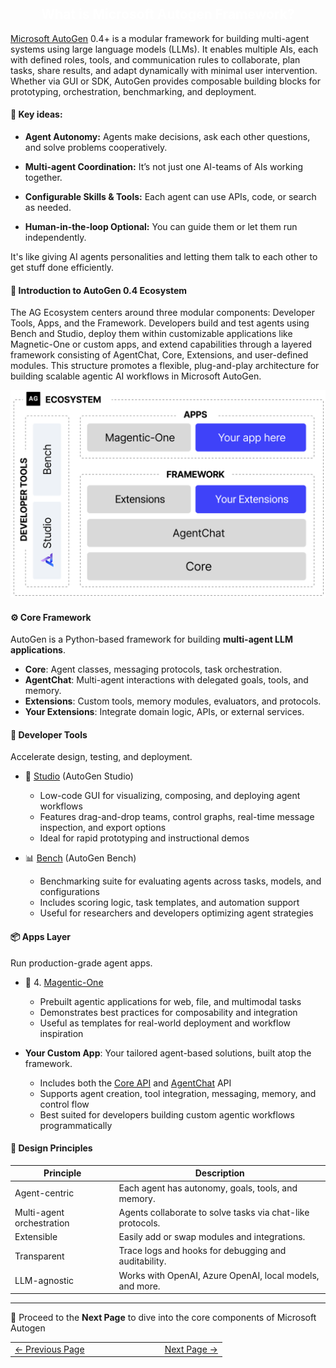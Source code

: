 <h2 style="color:white; text-align:center;">
What is Microsoft Autogen Framework?
</h2>
<a href="https://microsoft.github.io/autogen/stable/" target="_blank">Microsoft AutoGen</a> 0.4+ is a modular framework for building multi-agent systems using large language models (LLMs). It enables multiple AIs, each with defined roles, tools, and communication rules to collaborate, plan tasks, share results, and adapt dynamically with minimal user intervention. Whether via GUI or SDK, AutoGen provides composable building blocks for prototyping, orchestration, benchmarking, and deployment.

#### 🔧 Key ideas:

- **Agent Autonomy:** Agents make decisions, ask each other questions, and solve problems cooperatively.

- **Multi-agent Coordination:** It’s not just one AI-teams of AIs working together.

- **Configurable Skills & Tools:** Each agent can use APIs, code, or search as needed.

- **Human-in-the-loop Optional:** You can guide them or let them run independently.

It's like giving AI agents personalities and letting them talk to each other to get stuff done efficiently.

#### 🧠 Introduction to AutoGen 0.4 Ecosystem
The AG Ecosystem centers around three modular components: Developer Tools, Apps, and the Framework. Developers build and test agents using Bench and Studio, deploy them within customizable applications like Magnetic-One or custom apps, and extend capabilities through a layered framework consisting of AgentChat, Core, Extensions, and user-defined modules. This structure promotes a flexible, plug-and-play architecture for building scalable agentic AI workflows in Microsoft AutoGen.

![](https://github.com/jeandjoseph/workshop/blob/main/AgentcisAI/ms-autogen/intro-to-ms-autogen/docs/images/AutoGeArchitecture.png)


#### ⚙️ Core Framework
AutoGen is a Python-based framework for building **multi-agent LLM applications**.

- **Core**: Agent classes, messaging protocols, task orchestration.
- **AgentChat**: Multi-agent interactions with delegated goals, tools, and memory.
- **Extensions**: Custom tools, memory modules, evaluators, and protocols.
- **Your Extensions**: Integrate domain logic, APIs, or external services.

#### 🧠 Developer Tools
Accelerate design, testing, and deployment.

- 🧪 [Studio](https://microsoft.github.io/autogen/stable/user-guide/autogenstudio-user-guide/index.html) (AutoGen Studio)
  - Low-code GUI for visualizing, composing, and deploying agent workflows
  - Features drag-and-drop teams, control graphs, real-time message inspection, and export options
  - Ideal for rapid prototyping and instructional demos


- 📊 [Bench](https://microsoft.github.io/autogen/0.2/blog/2024/01/25/AutoGenBench/) (AutoGen Bench)
  - Benchmarking suite for evaluating agents across tasks, models, and configurations
  - Includes scoring logic, task templates, and automation support
  - Useful for researchers and developers optimizing agent strategies


#### 📦 Apps Layer
Run production-grade agent apps.

- 🧭 4. [Magentic-One](https://microsoft.github.io/autogen/stable/user-guide/agentchat-user-guide/magentic-one.html#)
  - Prebuilt agentic applications for web, file, and multimodal tasks
  - Demonstrates best practices for composability and integration
  - Useful as templates for real-world deployment and workflow inspiration

- **Your Custom App**: Your tailored agent-based solutions, built atop the framework.
  - Includes both the [Core API](https://microsoft.github.io/autogen/stable/user-guide/core-user-guide/index.html) and [AgentChat](https://microsoft.github.io/autogen/stable/user-guide/agentchat-user-guide/index.html) API
  - Supports agent creation, tool integration, messaging, memory, and control flow
  - Best suited for developers building custom agentic workflows programmatically

#### 🧩 Design Principles

| Principle               | Description                                                 |
|------------------------|-------------------------------------------------------------|
| Agent-centric           | Each agent has autonomy, goals, tools, and memory.         |
| Multi-agent orchestration | Agents collaborate to solve tasks via chat-like protocols. |
| Extensible              | Easily add or swap modules and integrations.               |
| Transparent             | Trace logs and hooks for debugging and auditability.        |
| LLM-agnostic            | Works with OpenAI, Azure OpenAI, local models, and more.   |

---

🌟 Proceed to the **Next Page** to dive into the core components of Microsoft Autogen

<table width="100%">
  <tr>
    <td align="left" style="white-space: nowrap;">
      <a href="whatisagenticai.md">← Previous Page</a>
    </td>
    <td style="width: 100px;"></td> <!-- Blank column for separation -->
    <td align="right" style="white-space: nowrap;">
      <a href="../pages/autogencomponents.md">Next Page →</a>
    </td>
  </tr>
</table>
